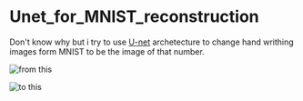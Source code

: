 # Unet_for_MNIST_reconstruction

Don't know why but i try to use [U-net](https://arxiv.org/abs/1505.04597) archetecture to change hand writhing images form MNIST to be the image of that number.

![from this](https://imgur.com/VZmm3M3)

![to this](https://imgur.com/k0YcxSw)




